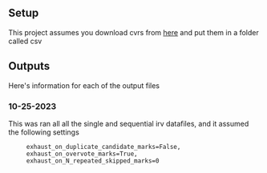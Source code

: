 ## Setup

This project assumes you download cvrs from [here](https://dataverse.harvard.edu/dataverse/rcv_cvrs) and put them in a folder called csv

## Outputs

Here's information for each of the output files

### 10-25-2023

This was ran all all the single and sequential irv datafiles, and it assumed the following settings

```
     exhaust_on_duplicate_candidate_marks=False,
     exhaust_on_overvote_marks=True,
     exhaust_on_N_repeated_skipped_marks=0
```

